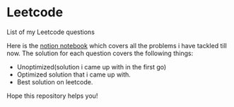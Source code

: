 # Leetcode
List of my Leetcode questions

Here is the [notion notebook](https://capable-frill-ea6.notion.site/30-day-coding-challenge-473c3a7bd6af43f88312fdfa7ec386b9) which covers all the problems i have tackled till now.
The solution for each question covers the following things:
- Unoptimized(solution i came up with in the first go)
- Optimized solution that i came up with.
- Best solution on leetcode.

Hope this repository helps you!
